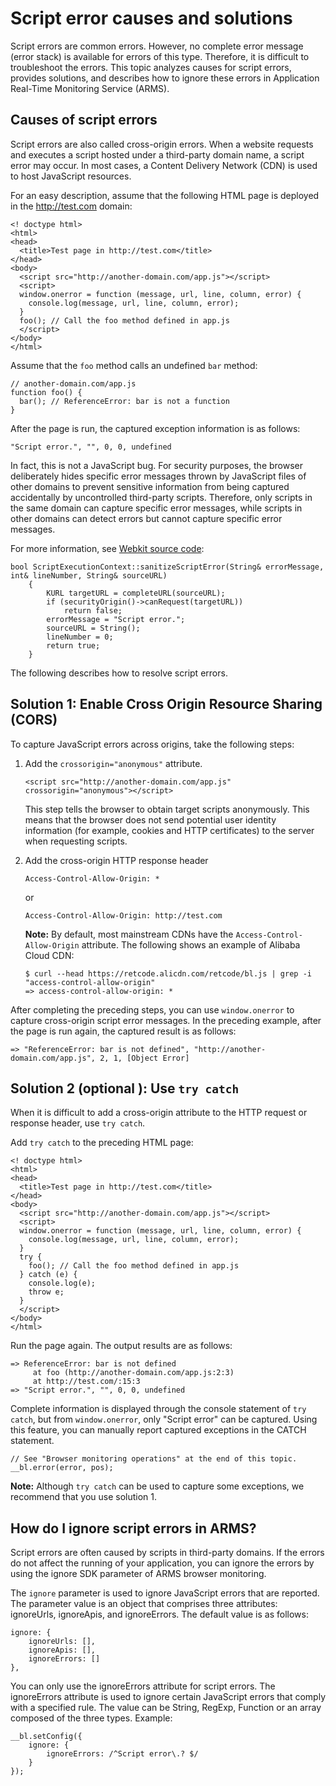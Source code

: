 # Script error causes and solutions

Script errors are common errors. However, no complete error message \(error stack\) is available for errors of this type. Therefore, it is difficult to troubleshoot the errors. This topic analyzes causes for script errors, provides solutions, and describes how to ignore these errors in Application Real-Time Monitoring Service \(ARMS\).

## Causes of script errors

Script errors are also called cross-origin errors. When a website requests and executes a script hosted under a third-party domain name, a script error may occur. In most cases, a Content Delivery Network \(CDN\) is used to host JavaScript resources.

For an easy description, assume that the following HTML page is deployed in the http://test.com domain:

```
<! doctype html>
<html>
<head>
  <title>Test page in http://test.com</title>
</head>
<body>
  <script src="http://another-domain.com/app.js"></script>
  <script>
  window.onerror = function (message, url, line, column, error) {
    console.log(message, url, line, column, error);
  }
  foo(); // Call the foo method defined in app.js
  </script>
</body>
</html>
```

Assume that the `foo` method calls an undefined `bar` method:

```
// another-domain.com/app.js
function foo() {
  bar(); // ReferenceError: bar is not a function
}
```

After the page is run, the captured exception information is as follows:

```
"Script error.", "", 0, 0, undefined 
```

In fact, this is not a JavaScript bug. For security purposes, the browser deliberately hides specific error messages thrown by JavaScript files of other domains to prevent sensitive information from being captured accidentally by uncontrolled third-party scripts. Therefore, only scripts in the same domain can capture specific error messages, while scripts in other domains can detect errors but cannot capture specific error messages.

For more information, see [Webkit source code](https://trac.webkit.org/browser/branches/chromium/648/Source/WebCore/dom/ScriptExecutionContext.cpp):

```
bool ScriptExecutionContext::sanitizeScriptError(String& errorMessage, int& lineNumber, String& sourceURL)
    {
        KURL targetURL = completeURL(sourceURL);
        if (securityOrigin()->canRequest(targetURL))
            return false;
        errorMessage = "Script error.";
        sourceURL = String();
        lineNumber = 0;
        return true;
    }
```

The following describes how to resolve script errors.

## Solution 1: Enable Cross Origin Resource Sharing \(CORS\)

To capture JavaScript errors across origins, take the following steps:

1.  Add the `crossorigin="anonymous"` attribute.

    ```
    <script src="http://another-domain.com/app.js" crossorigin="anonymous"></script>
    ```

    This step tells the browser to obtain target scripts anonymously. This means that the browser does not send potential user identity information \(for example, cookies and HTTP certificates\) to the server when requesting scripts.

2.  Add the cross-origin HTTP response header

    ```
    Access-Control-Allow-Origin: * 
    ```

    or

    ```
    Access-Control-Allow-Origin: http://test.com 
    ```

    **Note:** By default, most mainstream CDNs have the `Access-Control-Allow-Origin` attribute. The following shows an example of Alibaba Cloud CDN:

    ```
    $ curl --head https://retcode.alicdn.com/retcode/bl.js | grep -i "access-control-allow-origin"
    => access-control-allow-origin: *
    ```


After completing the preceding steps, you can use `window.onerror` to capture cross-origin script error messages. In the preceding example, after the page is run again, the captured result is as follows:

```
=> "ReferenceError: bar is not defined", "http://another-domain.com/app.js", 2, 1, [Object Error]
```

## Solution 2 \(optional \): Use `try catch`

When it is difficult to add a cross-origin attribute to the HTTP request or response header, use `try catch`.

Add `try catch` to the preceding HTML page:

```
<! doctype html>
<html>
<head>
  <title>Test page in http://test.com</title>
</head>
<body>
  <script src="http://another-domain.com/app.js"></script>
  <script>
  window.onerror = function (message, url, line, column, error) {
    console.log(message, url, line, column, error);
  }
  try {
    foo(); // Call the foo method defined in app.js
  } catch (e) {
    console.log(e);
    throw e;
  }
  </script>
</body>
</html>
```

Run the page again. The output results are as follows:

```
=> ReferenceError: bar is not defined
     at foo (http://another-domain.com/app.js:2:3)
     at http://test.com/:15:3
=> "Script error.", "", 0, 0, undefined
```

Complete information is displayed through the console statement of `try catch`, but from `window.onerror`, only "Script error" can be captured. Using this feature, you can manually report captured exceptions in the CATCH statement.

```
// See "Browser monitoring operations" at the end of this topic.
__bl.error(error, pos);
```

**Note:** Although `try catch` can be used to capture some exceptions, we recommend that you use solution 1.

## How do I ignore script errors in ARMS?

Script errors are often caused by scripts in third-party domains. If the errors do not affect the running of your application, you can ignore the errors by using the ignore SDK parameter of ARMS browser monitoring.

The `ignore` parameter is used to ignore JavaScript errors that are reported. The parameter value is an object that comprises three attributes: ignoreUrls, ignoreApis, and ignoreErrors. The default value is as follows:

```
ignore: {
    ignoreUrls: [],
    ignoreApis: [],
    ignoreErrors: []
},
```

You can only use the ignoreErrors attribute for script errors. The ignoreErrors attribute is used to ignore certain JavaScript errors that comply with a specified rule. The value can be String, RegExp, Function or an array composed of the three types. Example:

```
__bl.setConfig({
    ignore: {
        ignoreErrors: /^Script error\.? $/
    }
});
```

